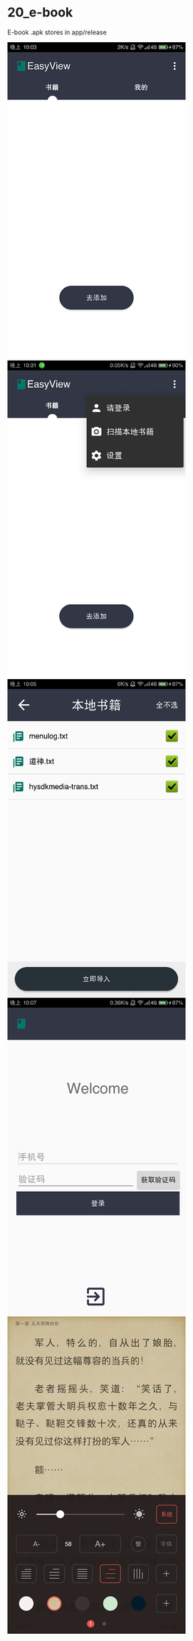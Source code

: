 # 20_e-book
E-book
.apk stores in app/release

![image](https://github.com/android-app-development-course/20_e-book/blob/master/%E7%95%8C%E9%9D%A2/%E5%9B%BE%E7%89%871.png)
![image](https://github.com/android-app-development-course/20_e-book/blob/master/%E7%95%8C%E9%9D%A2/%E5%9B%BE%E7%89%872.png)
![image](https://github.com/android-app-development-course/20_e-book/blob/master/%E7%95%8C%E9%9D%A2/%E5%9B%BE%E7%89%873.png)
![image](https://github.com/android-app-development-course/20_e-book/blob/master/%E7%95%8C%E9%9D%A2/%E5%9B%BE%E7%89%874.png)
![image](https://github.com/android-app-development-course/20_e-book/blob/master/%E7%95%8C%E9%9D%A2/%E5%9B%BE%E7%89%875.png)
